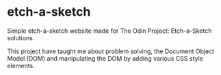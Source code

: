 # etch-a-sketch

Simple etch-a-sketch website made for The Odin Project: Etch-a-Sketch solutions.

This project have taught me about problem solving, the Document Object Model (DOM) and manipulating the DOM by adding various CSS style elements.
